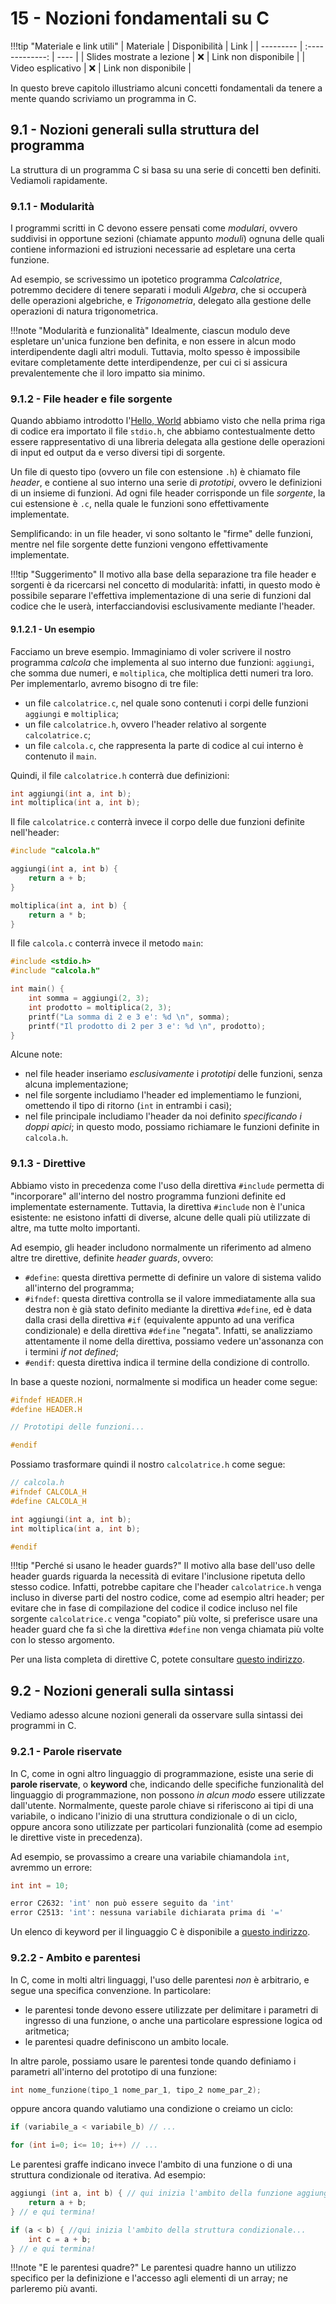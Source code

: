 # 15 - Nozioni fondamentali su C

!!!tip "Materiale e link utili"
    | Materiale | Disponibilità | Link |
    | --------- | :-------------: | ---- |
    | Slides mostrate a lezione | :x: | Link non disponibile |
    | Video esplicativo | :x: | Link non disponibile |

In questo breve capitolo illustriamo alcuni concetti fondamentali da tenere a mente quando scriviamo un programma in C.

## 9.1 - Nozioni generali sulla struttura del programma

La struttura di un programma C si basa su una serie di concetti ben definiti. Vediamoli rapidamente.

### 9.1.1 - Modularità

I programmi scritti in C devono essere pensati come *modulari*, ovvero suddivisi in opportune sezioni (chiamate appunto *moduli*) ognuna delle quali contiene informazioni ed istruzioni necessarie ad espletare una certa funzione.

Ad esempio, se scrivessimo un ipotetico programma *Calcolatrice*, potremmo decidere di tenere separati i moduli *Algebra*, che si occuperà delle operazioni algebriche, e *Trigonometria*, delegato alla gestione delle operazioni di natura trigonometrica.

!!!note "Modularità e funzionalità"
    Idealmente, ciascun modulo deve espletare un'unica funzione ben definita, e non essere in alcun modo interdipendente dagli altri moduli. Tuttavia, molto spesso è impossibile evitare completamente dette interdipendenze, per cui ci si assicura prevalentemente che il loro impatto sia minimo.

### 9.1.2 - File header e file sorgente

Quando abbiamo introdotto l'[Hello, World](../16_intro/lecture.md) abbiamo visto che nella prima riga di codice era importato il file `stdio.h`, che abbiamo contestualmente detto essere rappresentativo di una libreria delegata alla gestione delle operazioni di input ed output da e verso diversi tipi di sorgente.

Un file di questo tipo (ovvero un file con estensione `.h`) è chiamato file *header*, e contiene al suo interno una serie di *prototipi*, ovvero le definizioni di un insieme di funzioni. Ad ogni file header corrisponde un file *sorgente*, la cui estensione è `.c`, nella quale le funzioni sono effettivamente implementate.

Semplificando: in un file header, vi sono soltanto le "firme" delle funzioni, mentre nel file sorgente dette funzioni vengono effettivamente implementate.

!!!tip "Suggerimento"
    Il motivo alla base della separazione tra file header e sorgenti è da ricercarsi nel concetto di modularità: infatti, in questo modo è possibile separare l'effettiva implementazione di una serie di funzioni dal codice che le userà, interfacciandovisi esclusivamente mediante l'header.

#### 9.1.2.1 - Un esempio

Facciamo un breve esempio. Immaginiamo di voler scrivere il nostro programma *calcola* che implementa al suo interno due funzioni: `aggiungi`, che somma due numeri, e `moltiplica`, che moltiplica detti numeri tra loro. Per implementarlo, avremo bisogno di tre file:

* un file `calcolatrice.c`, nel quale sono contenuti i corpi delle funzioni `aggiungi` e `moltiplica`;
* un file `calcolatrice.h`, ovvero l'header relativo al sorgente `calcolatrice.c`;
* un file `calcola.c`, che rappresenta la parte di codice al cui interno è contenuto il `main`.

Quindi, il file `calcolatrice.h` conterrà due definizioni:

```c
int aggiungi(int a, int b);
int moltiplica(int a, int b);
```

Il file `calcolatrice.c` conterrà invece il corpo delle due funzioni definite nell'header:

```c
#include "calcola.h"

aggiungi(int a, int b) {
    return a + b;
}

moltiplica(int a, int b) {
    return a * b;
}
```

Il file `calcola.c` conterrà invece il metodo `main`:

```c
#include <stdio.h>
#include "calcola.h"

int main() {
    int somma = aggiungi(2, 3);
    int prodotto = moltiplica(2, 3);
    printf("La somma di 2 e 3 e': %d \n", somma);
    printf("Il prodotto di 2 per 3 e': %d \n", prodotto);
}
```

Alcune note:

* nel file header inseriamo *esclusivamente* i *prototipi* delle funzioni, senza alcuna implementazione;
* nel file sorgente includiamo l'header ed implementiamo le funzioni, omettendo il tipo di ritorno (`int` in entrambi i casi);
* nel file principale includiamo l'header da noi definito *specificando i doppi apici*; in questo modo, possiamo richiamare le funzioni definite in `calcola.h`.

### 9.1.3 - Direttive

Abbiamo visto in precedenza come l'uso della direttiva `#include` permetta di "incorporare" all'interno del nostro programma funzioni definite ed implementate esternamente. Tuttavia, la direttiva `#include` non è l'unica esistente: ne esistono infatti di diverse, alcune delle quali più utilizzate di altre, ma tutte molto importanti.

Ad esempio, gli header includono normalmente un riferimento ad almeno altre tre direttive, definite *header guards*, ovvero:

* `#define`: questa direttiva permette di definire un valore di sistema valido all'interno del programma;
* `#ifndef`: questa direttiva controlla se il valore immediatamente alla sua destra non è già stato definito mediante la direttiva `#define`, ed è data dalla crasi della direttiva `#if` (equivalente appunto ad una verifica condizionale) e della direttiva `#define` "negata". Infatti, se analizziamo attentamente il nome della direttiva, possiamo vedere un'assonanza con i termini *if not defined*;
* `#endif`: questa direttiva indica il termine della condizione di controllo.

In base a queste nozioni, normalmente si modifica un header come segue:

```c
#ifndef HEADER.H
#define HEADER.H

// Prototipi delle funzioni...

#endif
```

Possiamo trasformare quindi il nostro `calcolatrice.h` come segue:

```c
// calcola.h
#ifndef CALCOLA_H
#define CALCOLA_H

int aggiungi(int a, int b);
int moltiplica(int a, int b);

#endif
```

!!!tip "Perché si usano le header guards?"
    Il motivo alla base dell'uso delle header guards riguarda la necessità di evitare l'inclusione ripetuta dello stesso codice. Infatti, potrebbe capitare che l'header `calcolatrice.h` venga incluso in diverse parti del nostro codice, come ad esempio altri header; per evitare che in fase di compilazione del codice il codice incluso nel file sorgente `calcolatrice.c` venga "copiato" più volte, si preferisce usare una header guard che fa sì che la direttiva `#define` non venga chiamata più volte con lo stesso argomento.

Per una lista completa di direttive C, potete consultare [questo indirizzo](https://en.wikibooks.org/wiki/C_Programming/Preprocessor_directives_and_macros).

## 9.2 - Nozioni generali sulla sintassi

Vediamo adesso alcune nozioni generali da osservare sulla sintassi dei programmi in C.

### 9.2.1 - Parole riservate

In C, come in ogni altro linguaggio di programmazione, esiste una serie di **parole riservate**, o **keyword** che, indicando delle specifiche funzionalità del linguaggio di programmazione, non possono *in alcun modo* essere utilizzate dall'utente. Normalmente, queste parole chiave si riferiscono ai tipi di una variabile, o indicano l'inizio di una struttura condizionale o di un ciclo, oppure ancora sono utilizzate per particolari funzionalità (come ad esempio le direttive viste in precedenza).

Ad esempio, se provassimo a creare una variabile chiamandola `int`, avremmo un errore:

```c
int int = 10;
```

```bash
error C2632: 'int' non può essere seguito da 'int'
error C2513: 'int': nessuna variabile dichiarata prima di '='
```

Un elenco di keyword per il linguaggio C è disponibile a [questo indirizzo](https://www.ibm.com/docs/en/developer-for-zos/14.2.0?topic=programs-c-reserved-keywords).

### 9.2.2 - Ambito e parentesi

In C, come in molti altri linguaggi, l'uso delle parentesi *non* è arbitrario, e segue una specifica convenzione. In particolare:

* le parentesi tonde devono essere utilizzate per delimitare i parametri di ingresso di una funzione, o anche una particolare espressione logica od aritmetica;
* le parentesi quadre definiscono un ambito locale.

In altre parole, possiamo usare le parentesi tonde quando definiamo i parametri all'interno del prototipo di una funzione:

```c
int nome_funzione(tipo_1 nome_par_1, tipo_2 nome_par_2);
```

oppure ancora quando valutiamo una condizione o creiamo un ciclo:

```c
if (variabile_a < variabile_b) // ... 
```

```c
for (int i=0; i<= 10; i++) // ...
```

Le parentesi graffe indicano invece l'ambito di una funzione o di una struttura condizionale od iterativa. Ad esempio:

```c
aggiungi (int a, int b) { // qui inizia l'ambito della funzione aggiungi...
    return a + b;
} // e qui termina!

if (a < b) { //qui inizia l'ambito della struttura condizionale...
    int c = a + b;
} // e qui termina!
```

!!!note "E le parentesi quadre?"
    Le parentesi quadre hanno un utilizzo specifico per la definizione e l'accesso agli elementi di un array; ne parleremo più avanti.
